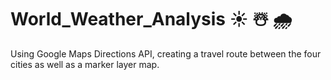 # World_Weather_Analysis :sunny: :snowman_with_snow: :cloud_with_rain:
Using Google Maps Directions API, creating a travel route between the four cities as well as a marker layer map.

